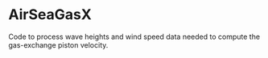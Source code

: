 # AirSeaGasX
Code to process wave heights and wind speed data needed to compute the gas-exchange piston velocity.
